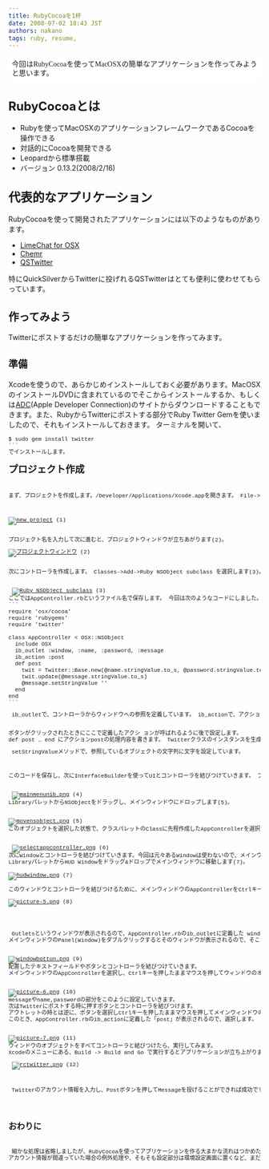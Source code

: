 ```yaml
---
title: RubyCocoaを1杯
date: 2008-07-02 18:43 JST
authors: nakano
tags: ruby, resume, 
---
```

<span class="Apple-style-span" style="font-family: Times; line-height: normal"> </span>
<p style="padding: 0.5em; background-color: #ffffff; font-family: Georgia,'Times New Roman',Times,serif; font-style: normal; font-variant: normal; font-weight: normal; font-size: 1em; line-height: 1.3em; font-size-adjust: none; font-stretch: normal" align="justify">今回はRubyCocoaを使ってMacOSXの簡単なアプリケーションを作ってみようと思います。<span id="more-75"></span></p>
<!--more-->
<h2><span class="Apple-style-span" style="font-size: 16px; font-weight: normal"><span class="Apple-style-span" style="font-size: 24px; font-weight: bold">RubyCocoaとは</span></span></h2>
<ul>
	<li>Rubyを使ってMacOSXのアプリケーションフレームワークであるCocoaを操作できる</li>
	<li>対話的にCocoaを開発できる</li>
	<li>Leopardから標準搭載</li>
	<li>バージョン 0.13.2(2008/2/16)</li>
</ul>
<h2><span class="Apple-style-span" style="font-size: 16px; font-weight: normal"><span class="Apple-style-span" style="font-size: 24px; font-weight: bold">代表的なアプリケーション</span></span></h2>
<p align="justify">RubyCocoaを使って開発されたアプリケーションには以下のようなものがあります。</p>

<ul>
	<li><a href="http://limechat.sourceforge.net/index_ja.html">LimeChat for OSX</a></li>
	<li><a href="http://coderepos.org/share/wiki/Chemr">Chemr</a></li>
	<li><a href="http://blog.deadbeaf.org/2008/03/01/qstwitter-14/">QSTwitter
</a></li>
</ul>
<p align="justify">特にQuickSilverからTwitterに投げれるQSTwitterはとても便利に使わせてもらっています。</p>

<h2>作ってみよう</h2>
<p align="justify">Twitterにポストするだけの簡単なアプリケーションを作ってみます。</p>

<h2><font class="Apple-style-span" size="6"><span class="Apple-style-span" style="font-size: 19px">準備</span></font></h2>
<p align="justify">Xcodeを使うので、あらかじめインストールしておく必要があります。MacOSXのインストールDVDに含まれているのでそこからインストールするか、もしくは<a href="http://developer.apple.com/">ADC</a>(Apple Developer Connection)のサイトからダウンロードすることもできます。また、RubyからTwitterにポストする部分でRuby Twitter Gemを使いましたので、それもインストールしておきます。 ターミナルを開いて、</p>

<pre style="font-family: 'Courier New',fixed; font-size: 11px; line-height: 13px">$ sudo gem install twitter
```
でインストールします。
<h2><font class="Apple-style-span" size="6"><span class="Apple-style-span" style="font-size: 19px">プロジェクト作成</span></font></h2>
<p align="justify">まず、プロジェクトを作成します。/Developer/Applications/Xcode.appを開きます。 File-&gt;New Projectを選択し、 Cocoa-Ruby Applicationを選択します(1)。</p>
<p align="justify"><a href="/images/2008/06/2008-06-26_0029.png" title="new project"><img src="/images/2008/06/2008-06-26_0029.thumbnail.png" alt="new project" /></a> (1)</p>
プロジェクト名を入力して次に進むと、プロジェクトウィンドウが立ちあがります(2)。
<p align="justify"><a href="/images/2008/06/2008-06-26_0031.png" title="プロジェクトウィンドウ"><img src="/images/2008/06/2008-06-26_0031.thumbnail.png" alt="プロジェクトウィンドウ" /></a> (2)</p>
次にコントローラを作成します。 Classes-&gt;Add-&gt;Ruby NSObject subclass を選択します(3)。

<p align="justify"> <a href="/images/2008/06/2008-06-26_0032.png" title="Ruby NSObject subclass"><img src="/images/2008/06/2008-06-26_0032.thumbnail.png" alt="Ruby NSObject subclass" /></a> (3)
ここではAppController.rbというファイル名で保存します。 今回は次のようなコードにしました。
```
require 'osx/cocoa'
require 'rubygems'
require 'twitter'

class AppController &lt; OSX::NSObject
  include OSX
  ib_outlet :window, :name, :password, :message
  ib_action :post
  def post
    twit = Twitter::Base.new(@name.stringValue.to_s, @password.stringValue.to_s)
    twit.update(@message.stringValue.to_s)
    @message.setStringValue ''
  end
end
```
<p align="justify"> ib_outletで、コントローラからウィンドウへの参照を定義しています。 ib_actionで、アクションを定義します。</p>
ボタンがクリックされたときにここで定義したアクシ ョンが呼ばれるように後で設定します。
def post … end にアクションpostの処理内容を書きます。 Twitterクラスのインスタンスを生成し、ウィンドウに入力してあるメッセージをポストします。@nameで参照しているオブジェクトを取得し、stringValueメソッドでそのオブジェクトの文字列を取得します。 stringValueで取得した文字列はCocoaの文字列クラスのオブジェクトなので、to_sメソッドで Rubyの文字列に変換しています。
<p align="justify"> setStringValueメソッドで、参照しているオブジェクトの文字列に文字を設定しています。</p>
<p align="justify">このコードを保存し、次にInterfaceBuilderを使ってUIとコントローラを結びつけていきます。 プロジェクトウィンドウのMainMenu.nibをダブルクリックする(4)とInterfaceBuilderが立ち上がります。</p>
 <a href="/images/2008/06/mainmenunib.png" title="mainmenunib.png"><img src="/images/2008/06/mainmenunib.thumbnail.png" alt="mainmenunib.png" /></a> (4)
LibraryパレットからNSObjectをドラッグし、メインウィンドウにドロップします(5)。

<p align="justify"><a href="/images/2008/06/movensobject.png" title="movensobject.png"><img src="/images/2008/06/movensobject.thumbnail.png" alt="movensobject.png" /></a> (5)
このオブジェクトを選択した状態で、クラスパレットのClassに先程作成したAppControllerを選択します(6)。

<p align="justify"> <a href="/images/2008/06/selectappcontroller.png" title="selectappcontroller.png"><img src="/images/2008/06/selectappcontroller.thumbnail.png" alt="selectappcontroller.png" /></a> (6)
次にWindowとコントローラを結びつけていきます。今回は元々あるWindowは使わないので、メインウィンドウにあるWindowを削除します。
LibraryパレットからHUD Windowをドラッグ&amp;ドロップでメインウィンドウに移動します(7)。

<a href="/images/2008/06/hudwindow.png" title="hudwindow.png"><img src="/images/2008/06/hudwindow.thumbnail.png" alt="hudwindow.png" /></a> (7)

このウィンドウとコントローラを結びつけるために、メインウィンドウのAppControllerをCtrlキーを押したままマウスを押し、Windowにドラッグして離します。
<p align="justify"><a href="/images/2008/06/picture-5.png" title="picture-5.png"><img src="/images/2008/06/picture-5.thumbnail.png" alt="picture-5.png" /></a> (8)</p>

<p align="justify"> Outletsというウィンドウが表示されるので、AppController.rbのib_outletに定義した windowを選択します(8)。次に、Twitterにポストするために必要なボタンやテキストフィールドを追加していきます。
メインウィンドウのPanel(Window)をダブルクリックするとそのウィンドウが表示されるので、そこにパネルウィンドウから必要なオブジェクトをドラッグ&amp;ドロップで配置していきます(9)。今回は、PushButtonとTextField,Secure TextField, Labelを使いました。

<p align="justify"><a href="/images/2008/06/windowbottun.png" title="windowbottun.png"><img src="/images/2008/06/windowbottun.thumbnail.png" alt="windowbottun.png" /></a> (9)
配置したテキストフィールドやボタンとコントローラを結びつけていきます。
メインウィンドウのAppControllerを選択し、Ctrlキーを押したままマウスを押してウィンドウのオブジェクトにドラッグして離します。すると、選択肢にAppController.rbで定義したアウトレットが表示されるので、対応するものを選択します(10)。

<p align="justify"><a href="/images/2008/06/picture-6.png" title="picture-6.png"><img src="/images/2008/06/picture-6.thumbnail.png" alt="picture-6.png" /></a> (10)
messageやname,passwordの部分をこのように設定していきます。
次はTwitterにポストする時に押すボタンとコントローラを結びつけます。
アウトレットの時とは逆に、ボタンを選択しCtrlキーを押したままマウスを押してメインウィンドウのAppControllerにドラッグして離します(11)。
このとき、AppController.rbのib_actionに定義した「post」が表示されるので、選択します。

<p align="justify"><a href="/images/2008/06/picture-7.png" title="picture-7.png"><img src="/images/2008/06/picture-7.thumbnail.png" alt="picture-7.png" /></a> (11)
ウィンドウのオブジェクトをすべてコントローラと結びつけたら、実行してみます。
Xcodeのメニューにある、Build -&gt; Build and Go で実行するとアプリケーションが立ち上がります(12)。
<p align="justify"> <a href="/images/2008/06/rctwitter.png" title="rctwitter.png"><img src="/images/2008/06/rctwitter.thumbnail.png" alt="rctwitter.png" /></a> (12)</p>
<p align="justify"> Twitterのアカウント情報を入力し、Postボタンを押してMessageを投げることができれば成功です。</p>

<h2>おわりに</h2>
<p align="justify"> 細かな処理は省略しましたが、RubyCocoaを使ってアプリケーションを作る大まかな流れはつかめたと思います。
アカウント情報が間違っていた場合の例外処理や、そもそも設定部分は環境設定画面に置くなど、まだまだやることはたくさんありそうです。
